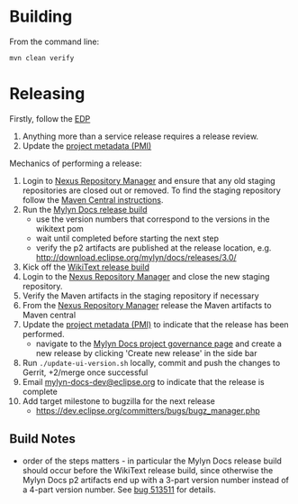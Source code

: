 Building
=================================

From the command line:

```
mvn clean verify
```

Releasing
=================================

Firstly, follow the [EDP](https://eclipse.org/projects/dev_process/development_process.php)

1. Anything more than a service release requires a release review.
2. Update the [project metadata (PMI)](https://www.eclipse.org/projects/handbook/#pmi)

Mechanics of performing a release:

1. Login to [Nexus Repository Manager](https://oss.sonatype.org/#stagingRepositories) and ensure that any old staging repositories are closed out or removed.
   To find the staging repository follow the [Maven Central instructions](http://central.sonatype.org/pages/releasing-the-deployment.html).
2. Run the [Mylyn Docs release build](https://ci.eclipse.org/mylyn/job/mylyn-docs-release/)
    - use the version numbers that correspond to the versions in the wikitext pom
    - wait until completed before starting the next step
    - verify the p2 artifacts are published at the release location, e.g.  http://download.eclipse.org/mylyn/docs/releases/3.0/
3. Kick off the [WikiText release build](https://ci.eclipse.org/mylyn/job/mylyn-wikitext-release/)
4. Login to the [Nexus Repository Manager](https://oss.sonatype.org/#stagingRepositories) and close the new staging repository.
5. Verify the Maven artifacts in the staging repository if necessary
6. From the [Nexus Repository Manager](https://oss.sonatype.org/#stagingRepositories) release the Maven artifacts to Maven central
7. Update the [project metadata (PMI)](https://www.eclipse.org/projects/handbook/#pmi) to indicate that the release has been performed.
    - navigate to the [Mylyn Docs project governance page](https://projects.eclipse.org/projects/mylyn.docs/governance)
      and create a new release by clicking 'Create new release' in the side bar
8. Run `./update-ui-version.sh` locally, commit and push the changes to Gerrit, +2/merge once successful
9. Email mylyn-docs-dev@eclipse.org to indicate that the release is complete
10. Add target milestone to bugzilla for the next release
    - https://dev.eclipse.org/committers/bugs/bugz_manager.php

Build Notes
-----------

* order of the steps matters - in particular the Mylyn Docs release build should occur before the WikiText release build,
  since otherwise the Mylyn Docs p2 artifacts end up with a 3-part version number instead of a 4-part version number.  See [bug 513511](https://bugs.eclipse.org/513511) for details.
